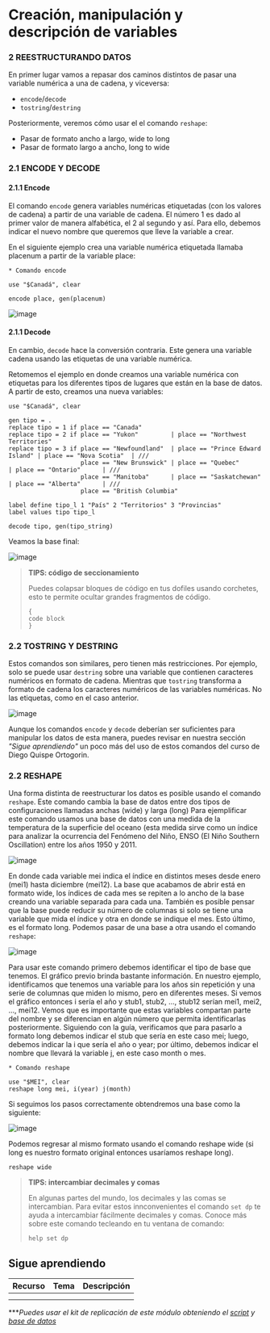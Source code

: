 # Creación, manipulación y descripción de variables

###  2 REESTRUCTURANDO DATOS

En primer lugar vamos a repasar dos caminos distintos de pasar una variable numérica a una de cadena, y viceversa:

- `encode`/`decode`
- `tostring`/`destring`

Posteriormente, veremos cómo usar el el comando `reshape`:

- Pasar de formato ancho a largo, wide to long
- Pasar de formato largo a ancho, long to wide

### 2.1 ENCODE Y DECODE

#### 2.1.1 Encode

El comando `encode` genera variables numéricas etiquetadas (con los valores de cadena) a partir de una variable de cadena. El número 1 es dado al primer valor de manera alfabética, el 2 al segundo y así. Para ello, debemos indicar el nuevo nombre que queremos que lleve la variable a crear.

En el siguiente ejemplo crea una variable numérica etiquetada llamaba placenum a partir de la variable place:


```
* Comando encode

use "$Canadá", clear

encode place, gen(placenum)
```

![image](https://user-images.githubusercontent.com/106888200/223484256-af5e27dc-73d0-4ebe-a1c3-55273d379be7.png)

#### 2.1.1 Decode

En cambio, `decode` hace la conversión contraria. Este genera una variable cadena usando las etiquetas de una variable numérica.

Retomemos el ejemplo en donde creamos una variable numérica con etiquetas para los diferentes tipos de lugares que están en la base de datos. A partir de esto, creamos una nueva variables:

```
use "$Canadá", clear

gen tipo = .
replace tipo = 1 if place == "Canada"
replace tipo = 2 if place == "Yukon"         | place == "Northwest Territories"
replace tipo = 3 if place == "Newfoundland"  | place == "Prince Edward Island" | place == "Nova Scotia"  | ///
					place == "New Brunswick" | place == "Quebec" 	 		   | place == "Ontario" 	 | ///
					place == "Manitoba"		 | place == "Saskatchewan"		   | place == "Alberta"		 | ///
					place == "British Columbia"

label define tipo_l 1 "País" 2 "Territorios" 3 "Provincias"
label values tipo tipo_l

decode tipo, gen(tipo_string)
```

Veamos la base final:

![image](https://user-images.githubusercontent.com/106888200/223489389-f0da2354-4a68-4f99-93fa-3e3e0ee52a38.png)



> **TIPS: código de seccionamiento**
> 
> Puedes colapsar bloques de código en tus dofiles usando corchetes, esto te permite ocultar grandes fragmentos de código.
> 
>```
>{
>code block
>}
>```
>


### 2.2 TOSTRING Y DESTRING

Estos comandos son similares, pero tienen más restricciones. Por ejemplo, solo se puede usar `destring` sobre una variable que contienen caracteres numéricos en formato de cadena. Mientras que `tostring` transforma a formato de cadena los caracteres numéricos de las variables numéricas. No las etiquetas, como en el caso anterior.

![image](https://user-images.githubusercontent.com/106888200/223489062-b2fd8123-8cd7-49a1-982e-440070805e83.png)

Aunque los comandos `encode` y `decode` deberían ser suficientes para manipular los datos de esta manera, puedes revisar en nuestra sección _"Sigue aprendiendo"_ un poco más del uso de estos comandos del curso de Diego Quispe Ortogorin.

### 2.2 RESHAPE

Una forma distinta de reestructurar los datos es posible usando el comando `reshape`. Este comando cambia la base de datos entre dos tipos de configuraciones llamadas anchas (wide) y larga (long)
Para ejemplificar este comando usamos una base de datos con una medida de la temperatura de la superficie del oceano (esta medida sirve como un índice para analizar la ocurrencia del Fenómeno del Niño, ENSO (El Niño Southern Oscillation) entre los años 1950 y 2011.

![image](https://user-images.githubusercontent.com/106888200/223489729-dab4ff9d-83be-4e5d-ae2b-649ec3cdca50.png)

En donde cada variable mei indica el índice en distintos meses desde enero (mei1) hasta diciembre (mei12).
La base que acabamos de abrir está en formato wide, los índices de cada mes se repiten a lo ancho de la base creando una variable separada para cada una. También es posible pensar que la base puede reducir su número de columnas si solo se tiene una variable que mida el índice y otra en donde se indique el mes. Esto último, es el formato long. Podemos pasar de una base a otra usando el comando `reshape`:

![image](https://user-images.githubusercontent.com/106888200/223490145-e854eb32-e2eb-4f82-ad2a-0503d9ff3f10.png)

Para usar este comando primero debemos identificar el tipo de base que tenemos. El gráfico previo brinda bastante información. En nuestro ejemplo, identificamos que tenemos una variable para los años sin repetición y una serie de columnas que miden lo mismo, pero en diferentes meses.
Si vemos el gráfico entonces i sería el año y stub1, stub2, ..., stub12 serían mei1, mei2, ..., mei12. Vemos que es importante que estas variables compartan parte del nombre y se diferencian en algún número que permita identificarlas posteriormente.
Siguiendo con la guía, verificamos que para pasarlo a formato long debemos indicar el stub que sería en este caso mei; luego, debemos indicar la i que sería el año o year; por último, debemos indicar el nombre que llevará la variable j, en este caso month o mes.

```
* Comando reshape 

use "$MEI", clear
reshape long mei, i(year) j(month)

```

Si seguimos los pasos correctamente obtendremos una base como la siguiente:

![image](https://user-images.githubusercontent.com/106888200/223490878-406847bd-0922-4fd5-8a23-cd97af17256d.png)


Podemos regresar al mismo formato usando el comando reshape wide (si long es nuestro formato original entonces usaríamos reshape long).

```
reshape wide 
```


> **TIPS: intercambiar decimales y comas**
>
>En algunas partes del mundo, los decimales y las comas se intercambian. Para evitar estos innconvenientes el comando `set dp` te ayuda a intercambiar fácilmente decimales y comas. Conoce más sobre este comando tecleando en tu ventana de comando: 
>```
>help set dp 
>```


## Sigue aprendiendo
| Recurso  | Tema | Descripción |
| ------------- |:-------------:|:-------------:|
|   |  |   |
|   |  |   |


****Puedes usar el kit de replicación de este módulo obteniendo el [script](https://github.com/EconPUCP/Stata/blob/main/_An%C3%A1lisis/Scripts/Creaci%C3%B3n%2C%20manipulaci%C3%B3n%20y%20descripci%C3%B3n%20de%20variables/2_reestructurando_datos.do "script") y [base de datos](https://github.com/EconPUCP/Stata/tree/main/_An%C3%A1lisis/Data "base de datos")* 
